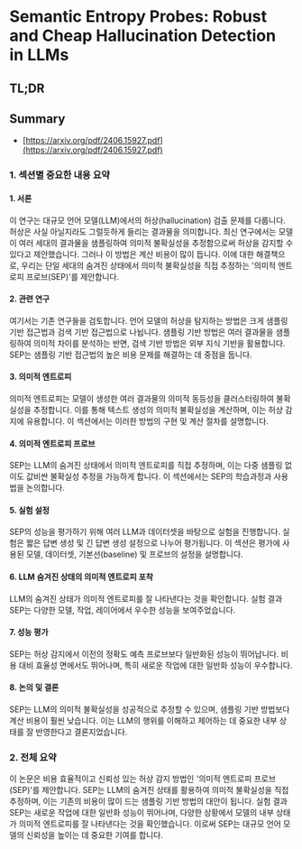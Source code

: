 # Semantic Entropy Probes: Robust and Cheap Hallucination Detection in LLMs
## TL;DR
## Summary
- [https://arxiv.org/pdf/2406.15927.pdf](https://arxiv.org/pdf/2406.15927.pdf)

### 1. 섹션별 중요한 내용 요약

#### 1. 서론
이 연구는 대규모 언어 모델(LLM)에서의 허상(hallucination) 검출 문제를 다룹니다. 허상은 사실 아닐지라도 그럴듯하게 들리는 결과물을 의미합니다. 최신 연구에서는 모델이 여러 세대의 결과물을 샘플링하여 의미적 불확실성을 추정함으로써 허상을 감지할 수 있다고 제안했습니다. 그러나 이 방법은 계산 비용이 많이 듭니다. 이에 대한 해결책으로, 우리는 단일 세대의 숨겨진 상태에서 의미적 불확실성을 직접 추정하는 '의미적 엔트로피 프로브(SEP)'를 제안합니다.

#### 2. 관련 연구
여기서는 기존 연구들을 검토합니다. 언어 모델의 허상을 탐지하는 방법은 크게 샘플링 기반 접근법과 검색 기반 접근법으로 나뉩니다. 샘플링 기반 방법은 여러 결과물을 샘플링하여 의미적 차이를 분석하는 반면, 검색 기반 방법은 외부 지식 기반을 활용합니다. SEP는 샘플링 기반 접근법의 높은 비용 문제를 해결하는 데 중점을 둡니다.

#### 3. 의미적 엔트로피
의미적 엔트로피는 모델이 생성한 여러 결과물의 의미적 동등성을 클러스터링하여 불확실성을 추정합니다. 이를 통해 텍스트 생성의 의미적 불확실성을 계산하며, 이는 허상 감지에 유용합니다. 이 섹션에서는 이러한 방법의 구현 및 계산 절차를 설명합니다.

#### 4. 의미적 엔트로피 프로브
SEP는 LLM의 숨겨진 상태에서 의미적 엔트로피를 직접 추정하며, 이는 다중 샘플링 없이도 값비싼 불확실성 추정을 가능하게 합니다. 이 섹션에서는 SEP의 학습과정과 사용법을 논의합니다.

#### 5. 실험 설정
SEP의 성능을 평가하기 위해 여러 LLM과 데이터셋을 바탕으로 실험을 진행합니다. 실험은 짧은 답변 생성 및 긴 답변 생성 설정으로 나누어 평가됩니다. 이 섹션은 평가에 사용된 모델, 데이터셋, 기본선(baseline) 및 프로브의 설정을 설명합니다.

#### 6. LLM 숨겨진 상태의 의미적 엔트로피 포착
LLM의 숨겨진 상태가 의미적 엔트로피를 잘 나타낸다는 것을 확인합니다. 실험 결과 SEP는 다양한 모델, 작업, 레이어에서 우수한 성능을 보여주었습니다.

#### 7. 성능 평가
SEP는 허상 감지에서 이전의 정확도 예측 프로브보다 일반화된 성능이 뛰어납니다. 비용 대비 효율성 면에서도 뛰어나며, 특히 새로운 작업에 대한 일반화 성능이 우수합니다.

#### 8. 논의 및 결론
SEP는 LLM의 의미적 불확실성을 성공적으로 추정할 수 있으며, 샘플링 기반 방법보다 계산 비용이 훨씬 낮습니다. 이는 LLM의 행위를 이해하고 제어하는 데 중요한 내부 상태를 잘 반영한다고 결론지었습니다.

### 2. 전체 요약
이 논문은 비용 효율적이고 신뢰성 있는 허상 감지 방법인 '의미적 엔트로피 프로브(SEP)'를 제안합니다. SEP는 LLM의 숨겨진 상태를 활용하여 의미적 불확실성을 직접 추정하며, 이는 기존의 비용이 많이 드는 샘플링 기반 방법의 대안이 됩니다. 실험 결과 SEP는 새로운 작업에 대한 일반화 성능이 뛰어나며, 다양한 상황에서 모델의 내부 상태가 의미적 엔트로피를 잘 나타낸다는 것을 확인했습니다. 이로써 SEP는 대규모 언어 모델의 신뢰성을 높이는 데 중요한 기여를 합니다.